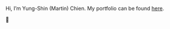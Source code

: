 Hi, I’m Yung-Shin (Martin) Chien.
My portfolio can be found [here](https://mchall92.github.io/).

🌈
<!---
mchall92/mchall92 is a ✨ special ✨ repository because its `README.md` (this file) appears on your GitHub profile.
You can click the Preview link to take a look at your changes.
--->
